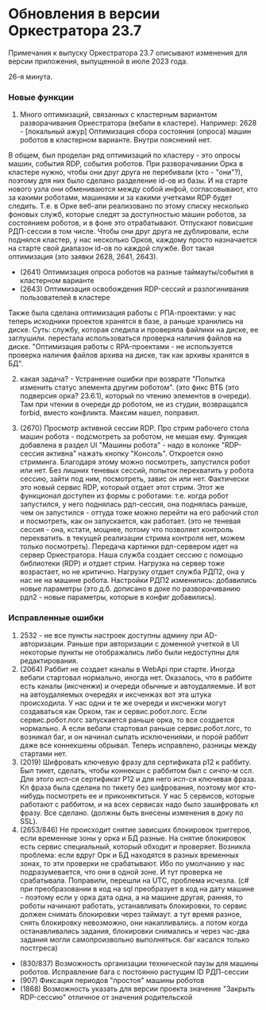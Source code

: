 # Обновления в версии Оркестратора 23.7

Примечания к выпуску Оркестратора 23.7 описывают изменения для версии приложения, выпущенной в июле 2023 года.

26-я минута. 

### Новые функции
1. Много оптимизаций, связанных с кластерным вариантом разворачивания Оркестратора (вебапи в кластере). Например: 
2628 - [локальный ажур] Оптимизация сбора состояния (опроса) машин роботов в кластерном варианте. Внутри пояснений нет.

В общем, был проделан ряд оптимизаций по кластеру - это опросы машин, события RDP, события роботов. 
При разворачивании Орка в кластере нужно, чтобы они друг друга не перебивали (кто - "они"?), поэтому для них было сделано разделение id-ов из базы. И на старте нового узла они обмениваются между собой инфой, согласовывают, кто за какими роботами, машинами и за какими учетками RDP будет следить. 
Т.е. в Орке веб-апи реализовано по этому списку несколько фоновых служб, которые следят за доступностью машин роботов, за состоянием роботов, и в фоне это отрабатывают. Отпускают повисшие РДП-сессии в том числе. Чтобы они друг друга не дублировали, если поднялся кластер, у нас несколько Орков, каждому просто назначается на старте свой диапазон id-ов по каждой службе. Вот такая оптимизация (это заявки 2628, 2641, 2643).
- (2641) Оптимизация опроса роботов на разные таймауты/события в кластерном варианте
- (2643) Оптимизация освобождения RDP-сессий и разлогинивания пользователей в кластере

Также была сделана оптимизация работы с РПА-проектами: у нас теперь исходники проектов хранятся в базе, а раньше хранились на диске. Суть: службу, которая следила и проверяла файлики на диске, ее заглушили. перестала использоваться проверка наличия файлов на диске.
"Оптимизация работы с RPA-проектами - не используется проверка наличия файлов архива на диске, так как архивы хранятся в БД".

2. какая задача? - Устранение ошибки при возврате "Попытка изменить статус элемента другим роботом". (это фикс ВТБ (это подверсия орка? 23.6.1), который по чтению элементов в очереди). Там при чтении в очереди др роботом, не из студии, возвращался forbid, вместо конфликта. Максим нашел, поправил.

3. (2670) Просмотр активной сессии RDP. Про стрим рабочего стола машин робота - подсмотреть за роботом, не мешая ему. Функция добавлена в раздел UI "Машины робота" - надо в колонке "RDP-сессия активна" нажать кнопку "Консоль". Откроется окно стриминга. Благодаря этому можно посмотреть, запустился робот или нет. Без лишних теневых сессий, попыток перехватить у робота сессию, зайти под ним, посмотреть, завис он или нет. Фактически это новый сервис RDP, который отдает этот стрим. Этот же функционал доступен из формы с роботами: т.е. когда робот запустился, у него поднялась рдп-сессия, она поднялась раньше, чем он запустился - оттуда тоже можно перейти на его рабочий стол и посмотреть, как он запускается, как работает. (это не теневая сессия - она, кстати, мощнее, потому что позволяет контроль перехватить. в текущей реализации стрима контроля нет, можем только посмотреть). Передача картинки рдп-сервером идет на сервер Оркестратора. Наша служба создает сессию с помощью библиотеки (RDP) и отдает стрим. Нагрузка на сервер тоже возрастает, но не критично. Нагрузку отдает служба РДП2, она у нас не на машине робота. Настройки РДП2 изменились: добавились новые параметры (это д.б. дописано в доке по разворачиванию рдп2 - новые параметры, которые в конфиг добавились). 


### Исправленные ошибки
1. 2532 - не все пункты настроек доступны админу при AD-авторизации. Раньше при авторизации с доменной учеткой в UI некоторые пункты не отображались либо были недоступны для редактирования.
2. (2064) Раббит не создает каналы в WebApi при старте. Иногда вебапи стартовал нормально, иногда нет. Оказалось, что в раббите есть каналы (иксченжи) и очереди обычные и автоудаляемые. И вот на автоудаляемых очередях и иксченжах вот эта штука происходила. У нас одни и те же очереди и иксченжи могут создаваться как Орком, так и сервис.робот.логс. Если сервис.робот.логс запускается раньше орка, то все создается нормально. А если вебапи стартовал раньше сервис.робот.логс, то возникал баг, и он начинал сыпать исключениями, и порой раббит даже все коннекшены обрывал. Теперь исправлено, разницы между стартами нет.
3. (2019) Шифровать ключевую фразу для сертификата p12 к раббиту. Был тикет, сделать, чтобы коннекшн с раббитом был с сичпо-м ссл. Для этого исп-ся сертификат P12 и для него исп-ся ключевая фраза. Кл фраза была сделана по тикету без шифрования, поэтому мог кто-нибудь посмотреть ее и приконектиться. У нас 5 сервисов, которые работают с раббитом, и на всех сервисах надо было зашифровать кл фразу. Все сделано. (должны быть внесены изменения в доку по SSL).
4. (2653/846) Не происходит снятие зависших блокировок триггеров, если временные зоны у орка и БД разные. На снятие блокировок есть сервис специальный, который обходит и проверяет. Возникла проблема: если вдруг Орк и БД находятся в разных временных зонах, то эти проверки не срабатывают. Ибо по умолчанию у нас подразумевается, что они в одной зоне. И тут проверка не срабатывала. Поправили, перешли на UTC, проблема исчезла. (с# при преобразовании в код на sql преобразует в код на дату машине - поэтому если у орка дата одна, а на машине другая, ранняя, то роботы начинают работать, устанавливать блокировки, то сервис должен снимать блокировки через таймаут. а тут время разное, снять блокировку невозможно, они накапливались. а потом когда останавливались задания, блокировки снимались и через час-два задания могли самопроизвольно выполняться. баг касался только постгреса)




- (830/837) Возможность организации технической паузы для машины роботов. Исправление бага с постоянно растущим ID РДП-сессии
- (907) Фиксация периодов "простоя" машины роботов
- (1868) Возможность указать для версии проекта значение "Закрыть RDP-сессию" отличное от значения родительской
